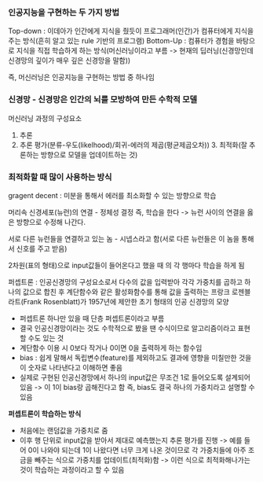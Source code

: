 ### 인공지능을 구현하는 두 가지 방법
Top-down : 이데아가 인간에게 지식을 줬듯이 프로그래머(인간)가 컴퓨터에게 지식을 주는 방식(흔히 알고 있는 rule 기반의 프로그램)
Bottom-Up : 컴퓨터가 경험을 바탕으로 지식을 직접 학습하게 하는 방식(머신러닝이라고 부름 -> 현재의 딥러닝(신경망인데 신경망의 깊이가 매우 깊은 신경망을 말함))

즉, 머신러닝은 인공지능을 구현하는 방법 중 하나임

### 신경망 - 신경망은 인간의 뇌를 모방하여 만든 수학적 모델

머신러닝 과정의 구성요소
1. 추론
2. 추론 평가(분류-우도(likelhood)/회귀-에러의 제곱(평균제곱오차)) 3. 최적화(잘 추론하는 방향으로 모델을 업데이트하는 것)

### 최적화할 때 많이 사용하는 방식
gragent decent : 미분을 통해서 에러를 최소화할 수 있는 방향으로 학습

머리속 신경세포(뉴런)의 연결 - 정체성 결정
즉, 학습을 한다 -> 뉴런 사이의 연결을 옳은 방향으로 수정해 나간다.

서로 다른 뉴런들을 연결하고 있는 놈 - 시넵스라고 함(서로 다른 뉴런들은 이 놈을 통해서 신호를 주고 받음)

2차원(표의 형태)으로 input값들이 들어온다고 했을 때 의 각 행마다 학습을 하게 됨

퍼셉트론 : 인공신경망의 구성요소로서 다수의 값을 입력받아 각각 가중치를 곱하고 하나의 값으로 합친 후 계단함수와 같은 활성화함수를 통해 값을 출력하는 프랑크 로젠블라트(Frank Rosenblatt)가 1957년에 제안한 초기 형태의 인공 신경망의 모양
- 퍼셉트론 하나만 있을 때 단층 퍼셉트론이라고 부름
- 결국 인공신경망이라는 것도 수학적으로 봤을 땐 수식이므로 알고리즘이라고 표현할 수도 있는 것
- 계단함수 이용 시 0보다 작거나 0이면 0을 출력하게 하는 함수임
-  bias : 쉽게 말해서 독립변수(feature)를 제외하고도 결과에 영향을 미칠만한 것을 이 숫자로 나타낸다고 이해하면 좋음
- 실제로 구현된 인공신경망에서 하나의 input값은 무조건 1로 들어오도록 설계되어 있음 -> 이 1이 bias랑 곱해진다고 함 즉, bias도 결국 하나의 가중치라고 설명할 수 있음


**퍼셉트론이 학습하는 방식**
- 처음에는 랜덤값을 가중치로 줌
- 이후 행 단위로  input값을 받아서 제대로 예측했는지 추론 평가를 진행 -> 예를 들어 0이 나와야 되는데 1이 나왔다면 너무 크게 나온 것이므로 각 가중치들에 아주 조금을 빼주는 식으로 가중치를 업데이트(최적화)함 -> 이런 식으로 최적화해나가는 것이 학습하는 과정이라고 할 수 있음


